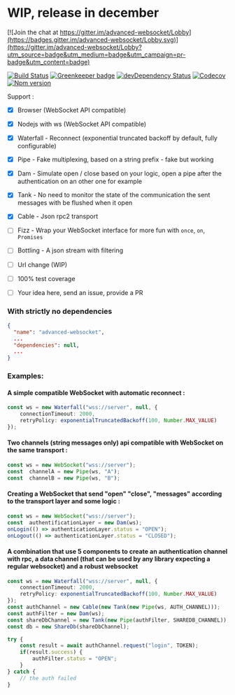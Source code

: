 # WIP, release in december

[![Join the chat at https://gitter.im/advanced-websocket/Lobby](https://badges.gitter.im/advanced-websocket/Lobby.svg)](https://gitter.im/advanced-websocket/Lobby?utm_source=badge&utm_medium=badge&utm_campaign=pr-badge&utm_content=badge)

[![Build Status](https://img.shields.io/travis/dcharbonnier/advanced-websocket/master.svg?style=flat-square)](https://travis-ci.org/dcharbonnier/advanced-websocket)
[![Greenkeeper badge](https://badges.greenkeeper.io/dcharbonnier/advanced-websocket.svg)](https://greenkeeper.io/)
[![devDependency Status](https://img.shields.io/david/dev/dcharbonnier/advanced-websocket.svg?style=flat-square)](https://david-dm.org/dcharbonnier/advanced-websocket#info=devDependencies)
[![Codecov](https://img.shields.io/codecov/c/github/dcharbonnier/advanced-websocket/develop.svg)]()
[![Npm version](https://img.shields.io/npm/v/advanced-websocket.svg)](https://www.npmjs.com/package/advanced-websocket)

Support :

- [x] Browser (WebSocket API compatible)
- [x] Nodejs with ws (WebSocket API compatible)

- [x] Waterfall - Reconnect (exponential truncated backoff by default, fully configurable)
- [x] Pipe - Fake multiplexing, based on a string prefix - fake but working
- [x] Dam - Simulate open / close based on your logic, open a pipe after the authentication on an other one for example 
- [x] Tank - No need to monitor the state of the communication the sent messages with be flushed when it open
- [x] Cable - Json rpc2 transport
- [ ] Fizz - Wrap your WebSocket interface for more fun with `once`, `on`, `Promises`
- [ ] Bottling - A json stream with filtering 
- [ ] Url change (WIP)
- [ ] 100% test coverage
- [ ] Your idea here, send an issue, provide a PR 

### With strictly no dependencies

```json
{
  "name": "advanced-websocket",
  ...
  "dependencies": null,
  ...
}
```

### Examples:
#### A simple compatible WebSocket with automatic reconnect :

```typescript
const ws = new Waterfall("wss://server", null, {
    connectionTimeout: 2000,
    retryPolicy: exponentialTruncatedBackoff(100, Number.MAX_VALUE)
});
```

#### Two channels (string messages only) api compatible with WebSocket on the same transport :

```typescript
const ws = new WebSocket("wss://server");
const  channelA = new Pipe(ws, "A");
const  channelB = new Pipe(ws, "B");
```

#### Creating a WebSocket that send "open" "close", "messages" according to the transport layer and some logic :

```typescript
const ws = new WebSocket("wss://server");
const  authentificationLayer = new Dam(ws);
onLogin(() => authenticationLayer.status = "OPEN");
onLogout(() => authenticationLayer.status = "CLOSED");
```

#### A combination that use 5 components to create an authentication channel with rpc, a data channel (that can be used by any library expecting a regular websocket) and a robust websocket

```typescript
const ws = new Waterfall("wss://server", null, {
    connectionTimeout: 2000,
    retryPolicy: exponentialTruncatedBackoff(100, Number.MAX_VALUE)
});
const authChannel = new Cable(new Tank(new Pipe(ws, AUTH_CHANNEL)));
const authFilter = new Dam(ws);
const shareDbChannel = new Tank(new Pipe(authFilter, SHAREDB_CHANNEL));
const db = new ShareDb(shareDbChannel);

try {
    const result = await authChannel.request("login", TOKEN);
    if(result.success) {
        authFilter.status = "OPEN";
    }
} catch {
    // the auth failed
}

```
 

